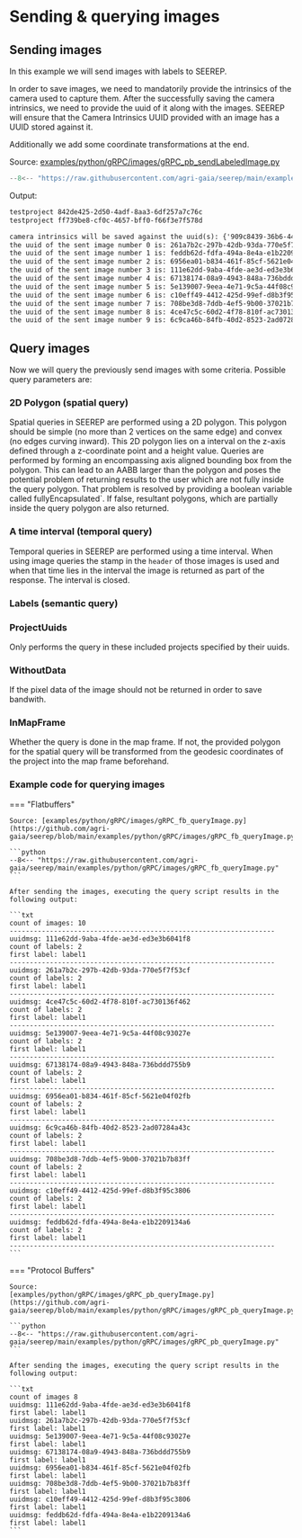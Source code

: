 # Sending & querying images

## Sending images

In this example we will send images with labels to SEEREP.

In order to save images, we need to mandatorily provide the intrinsics of the
camera used to capture them. After the successfully saving the camera intrinsics,
we need to provide the uuid of it along with the images. SEEREP will ensure that
the Camera Intrinsics UUID provided with an image has a UUID stored against it.

Additionally we add some coordinate transformations at the end.

Source:
[examples/python/gRPC/images/gRPC_pb_sendLabeledImage.py](https://github.com/agri-gaia/seerep/blob/main/examples/python/gRPC/images/gRPC_pb_sendLabeledImage.py)

```python
--8<-- "https://raw.githubusercontent.com/agri-gaia/seerep/main/examples/python/gRPC/images/gRPC_pb_sendLabeledImage.py"
```

Output:

```txt
testproject 842de425-2d50-4adf-8aa3-6df257a7c76c
testproject ff739be8-cf0c-4657-bff0-f66f3e7f578d

camera intrinsics will be saved against the uuid(s): {'909c8439-36b6-44ff-9561-f7921de5d8e8'}
the uuid of the sent image number 0 is: 261a7b2c-297b-42db-93da-770e5f7f53cf
the uuid of the sent image number 1 is: feddb62d-fdfa-494a-8e4a-e1b2209134a6
the uuid of the sent image number 2 is: 6956ea01-b834-461f-85cf-5621e04f02fb
the uuid of the sent image number 3 is: 111e62dd-9aba-4fde-ae3d-ed3e3b6041f8
the uuid of the sent image number 4 is: 67138174-08a9-4943-848a-736bddd755b9
the uuid of the sent image number 5 is: 5e139007-9eea-4e71-9c5a-44f08c93027e
the uuid of the sent image number 6 is: c10eff49-4412-425d-99ef-d8b3f95c3806
the uuid of the sent image number 7 is: 708be3d8-7ddb-4ef5-9b00-37021b7b83ff
the uuid of the sent image number 8 is: 4ce47c5c-60d2-4f78-810f-ac730136f462
the uuid of the sent image number 9 is: 6c9ca46b-84fb-40d2-8523-2ad07284a43c
```

## Query images

Now we will query the previously send images with some criteria. Possible query
parameters are:

### 2D Polygon (spatial query)

Spatial queries in SEEREP are performed using a 2D polygon. This polygon should
be simple (no more than 2 vertices on the same edge) and convex (no edges curving
inward). This 2D polygon lies on a interval on the z-axis defined through a
z-coordinate point and a height value. Queries are performed by forming an
encompassing axis aligned bounding box from the polygon. This can lead to an
AABB larger than the polygon and poses the potential problem of returning results
to the user which are not fully inside the query polygon. That problem is
resolved by providing a boolean variable called fullyEncapsulated`. If false,
resultant polygons, which are partially inside the query polygon are also returned.

### A time interval (temporal query)

Temporal queries in SEEREP are performed using a time interval. When using image
queries the stamp in the `header` of those images is used and when that time
lies in the interval the image is returned as part of the response. The interval
is closed.

### Labels (semantic query)

### ProjectUuids

Only performs the query in these included projects specified by their uuids.

### WithoutData

If the pixel data of the image should not be returned in order to save bandwith.

### InMapFrame

Whether the query is done in the map frame.
If not, the provided polygon for the spatial query will be transformed from the
geodesic coordinates of the project into the map frame beforehand.

### Example code for querying images

<!-- markdownlint-disable -->

=== "Flatbuffers"

    Source: [examples/python/gRPC/images/gRPC_fb_queryImage.py](https://github.com/agri-gaia/seerep/blob/main/examples/python/gRPC/images/gRPC_fb_queryImage.py)

    ```python
    --8<-- "https://raw.githubusercontent.com/agri-gaia/seerep/main/examples/python/gRPC/images/gRPC_fb_queryImage.py"
    ```

    After sending the images, executing the query script results in the following output:

    ```txt
    count of images: 10
    ------------------------------------------------------------------
    uuidmsg: 111e62dd-9aba-4fde-ae3d-ed3e3b6041f8
    count of labels: 2
    first label: label1
    ------------------------------------------------------------------
    uuidmsg: 261a7b2c-297b-42db-93da-770e5f7f53cf
    count of labels: 2
    first label: label1
    ------------------------------------------------------------------
    uuidmsg: 4ce47c5c-60d2-4f78-810f-ac730136f462
    count of labels: 2
    first label: label1
    ------------------------------------------------------------------
    uuidmsg: 5e139007-9eea-4e71-9c5a-44f08c93027e
    count of labels: 2
    first label: label1
    ------------------------------------------------------------------
    uuidmsg: 67138174-08a9-4943-848a-736bddd755b9
    count of labels: 2
    first label: label1
    ------------------------------------------------------------------
    uuidmsg: 6956ea01-b834-461f-85cf-5621e04f02fb
    count of labels: 2
    first label: label1
    ------------------------------------------------------------------
    uuidmsg: 6c9ca46b-84fb-40d2-8523-2ad07284a43c
    count of labels: 2
    first label: label1
    ------------------------------------------------------------------
    uuidmsg: 708be3d8-7ddb-4ef5-9b00-37021b7b83ff
    count of labels: 2
    first label: label1
    ------------------------------------------------------------------
    uuidmsg: c10eff49-4412-425d-99ef-d8b3f95c3806
    count of labels: 2
    first label: label1
    ------------------------------------------------------------------
    uuidmsg: feddb62d-fdfa-494a-8e4a-e1b2209134a6
    count of labels: 2
    first label: label1
    ------------------------------------------------------------------
    ```

=== "Protocol Buffers"

    Source:
    [examples/python/gRPC/images/gRPC_pb_queryImage.py](https://github.com/agri-gaia/seerep/blob/main/examples/python/gRPC/images/gRPC_pb_queryImage.py)

    ```python
    --8<-- "https://raw.githubusercontent.com/agri-gaia/seerep/main/examples/python/gRPC/images/gRPC_pb_queryImage.py"
    ```

    After sending the images, executing the query script results in the
    following output:

    ```txt
    count of images 8
    uuidmsg: 111e62dd-9aba-4fde-ae3d-ed3e3b6041f8
    first label: label1
    uuidmsg: 261a7b2c-297b-42db-93da-770e5f7f53cf
    first label: label1
    uuidmsg: 5e139007-9eea-4e71-9c5a-44f08c93027e
    first label: label1
    uuidmsg: 67138174-08a9-4943-848a-736bddd755b9
    first label: label1
    uuidmsg: 6956ea01-b834-461f-85cf-5621e04f02fb
    first label: label1
    uuidmsg: 708be3d8-7ddb-4ef5-9b00-37021b7b83ff
    first label: label1
    uuidmsg: c10eff49-4412-425d-99ef-d8b3f95c3806
    first label: label1
    uuidmsg: feddb62d-fdfa-494a-8e4a-e1b2209134a6
    first label: label1
    ```

